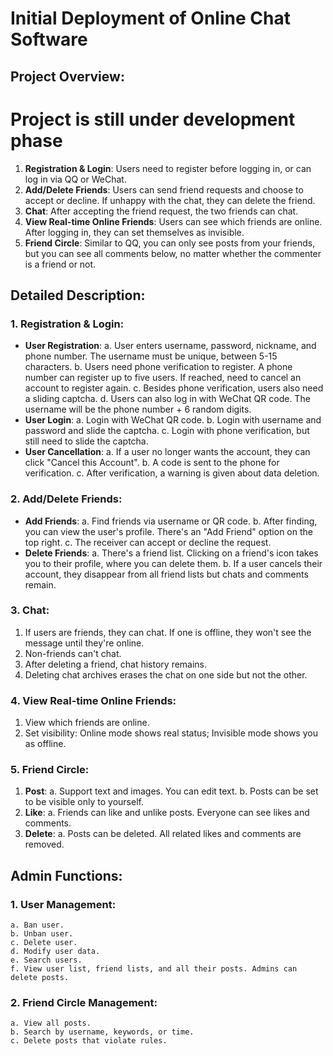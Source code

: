 # Initial Deployment of Online Chat Software

## **Project Overview:**
# Project is still under development phase
1. **Registration & Login**: Users need to register before logging in, or can log in via QQ or WeChat.
2. **Add/Delete Friends**: Users can send friend requests and choose to accept or decline. If unhappy with the chat, they can delete the friend.
3. **Chat**: After accepting the friend request, the two friends can chat.
4. **View Real-time Online Friends**: Users can see which friends are online. After logging in, they can set themselves as invisible.
5. **Friend Circle**: Similar to QQ, you can only see posts from your friends, but you can see all comments below, no matter whether the commenter is a friend or not.

## **Detailed Description:**

### **1. Registration & Login:**
- **User Registration**:
    a. User enters username, password, nickname, and phone number. The username must be unique, between 5-15 characters.
    b. Users need phone verification to register. A phone number can register up to five users. If reached, need to cancel an account to register again.
    c. Besides phone verification, users also need a sliding captcha.
    d. Users can also log in with WeChat QR code. The username will be the phone number + 6 random digits.
- **User Login**:
    a. Login with WeChat QR code.
    b. Login with username and password and slide the captcha.
    c. Login with phone verification, but still need to slide the captcha.
- **User Cancellation**:
    a. If a user no longer wants the account, they can click "Cancel this Account".
    b. A code is sent to the phone for verification.
    c. After verification, a warning is given about data deletion.

### **2. Add/Delete Friends:**
- **Add Friends**:
    a. Find friends via username or QR code.
    b. After finding, you can view the user's profile. There's an "Add Friend" option on the top right.
    c. The receiver can accept or decline the request.
- **Delete Friends**:
    a. There's a friend list. Clicking on a friend's icon takes you to their profile, where you can delete them.
    b. If a user cancels their account, they disappear from all friend lists but chats and comments remain.

### **3. Chat:**
1. If users are friends, they can chat. If one is offline, they won't see the message until they're online.
2. Non-friends can't chat.
3. After deleting a friend, chat history remains.
4. Deleting chat archives erases the chat on one side but not the other.

### **4. View Real-time Online Friends:**
1. View which friends are online.
2. Set visibility: Online mode shows real status; Invisible mode shows you as offline.

### **5. Friend Circle:**
1. **Post**:
    a. Support text and images. You can edit text.
    b. Posts can be set to be visible only to yourself.
2. **Like**:
    a. Friends can like and unlike posts. Everyone can see likes and comments.
3. **Delete**:
    a. Posts can be deleted. All related likes and comments are removed.

## **Admin Functions:**
### **1. User Management**:
    a. Ban user.
    b. Unban user.
    c. Delete user.
    d. Modify user data.
    e. Search users.
    f. View user list, friend lists, and all their posts. Admins can delete posts.
### **2. Friend Circle Management**:
    a. View all posts.
    b. Search by username, keywords, or time.
    c. Delete posts that violate rules.
